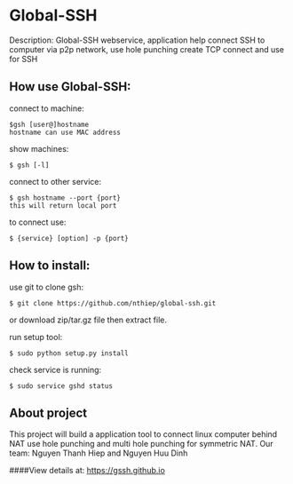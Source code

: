 Global-SSH
==========

Description: Global-SSH webservice, application help connect SSH to computer via p2p network, use hole punching create TCP connect and use for SSH

How use Global-SSH:
-------
connect to machine:
<!-- highlight:-d language:console -->
	$gsh [user@]hostname
	hostname can use MAC address
show machines:
<!-- highlight:-d language:console -->
	$ gsh [-l]

connect to other service:
<!-- highlight:-d language:console -->
	$ gsh hostname --port {port}
	this will return local port
to connect use:
<!-- highlight:-d language:console -->
	$ {service} [option] -p {port}


How to install:
-------
use git to clone gsh:
<!-- highlight:-d language:console -->
	$ git clone https://github.com/nthiep/global-ssh.git
or download zip/tar.gz file then extract file.

run setup tool:
<!-- highlight:-d language:console -->
	$ sudo python setup.py install

check service is running:
<!-- highlight:-d language:console -->
	$ sudo service gshd status

About project
-------
This project will build a application tool to connect linux computer behind NAT use hole punching and multi hole punching for symmetric NAT.
Our team: Nguyen Thanh Hiep and Nguyen Huu Dinh

####View details at: https://gssh.github.io